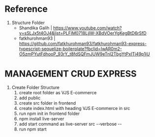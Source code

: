 # Reference 
1. Structure Folder 
    - Shandika Galih | https://www.youtube.com/watch?v=sSLJx5t4OJ4&list=PLFIM0718LjIW-XBdVOerYgKegBtD6rSfD
    - fatkhurohman93 | https://github.com/fatkhurohman93/fatkhurohman93-express-typescript-sequelize-boilerplate?fbclid=IwAR0m2-O5zmPYutFdhooP_93rY_t8fdSQFmJUW9eTnI2TbgYtPxITi49p1jU
    

# MANAGEMENT CRUD EXPRESS
1. Create Folder Structure
    1. create root folder as VJS E-commerce
    2. add public 
    3. create src folder in frontend
    4. create index.html with heading VJS E-commerce in src
    5. run npm init in frontend folder 
    6. npm install live-server 
    7. add start command as live-server src --verbose --
    8. run npm start